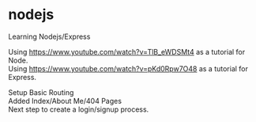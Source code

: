 # nodejs
Learning Nodejs/Express

Using https://www.youtube.com/watch?v=TlB_eWDSMt4 as a tutorial for Node.<br>
Using https://www.youtube.com/watch?v=pKd0Rpw7O48 as a tutorial for Express.<br>

Setup Basic Routing<br>
Added Index/About Me/404 Pages<br>
Next step to create a login/signup process.